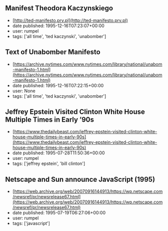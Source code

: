 ## Manifest Theodora Kaczynskiego
 - [http://ted-manifesto.prv.pl](http://ted-manifesto.prv.pl)
 - date published: 1995-12-16T07:23:07+00:00
 - user: rumpel
 - tags: ['all time', 'ted kaczynski', 'unabomber']

## Text of Unabomber Manifesto
 - [https://archive.nytimes.com/www.nytimes.com/library/national/unabom-manifesto-1.html](https://archive.nytimes.com/www.nytimes.com/library/national/unabom-manifesto-1.html)
 - date published: 1995-12-16T07:22:15+00:00
 - user: None
 - tags: ['all time', 'ted kaczynski', 'unabomber']

## Jeffrey Epstein Visited Clinton White House Multiple Times in Early ’90s
 - [https://www.thedailybeast.com/jeffrey-epstein-visited-clinton-white-house-multiple-times-in-early-90s](https://www.thedailybeast.com/jeffrey-epstein-visited-clinton-white-house-multiple-times-in-early-90s)
 - date published: 1995-07-28T11:50:36+00:00
 - user: rumpel
 - tags: ['jeffrey epstein', 'bill clinton']

## Netscape and Sun announce JavaScript (1995)
 - [https://web.archive.org/web/20070916144913/https://wp.netscape.com/newsref/pr/newsrelease67.html](https://web.archive.org/web/20070916144913/https://wp.netscape.com/newsref/pr/newsrelease67.html)
 - date published: 1995-07-19T06:27:06+00:00
 - user: rumpel
 - tags: ['javascript']

